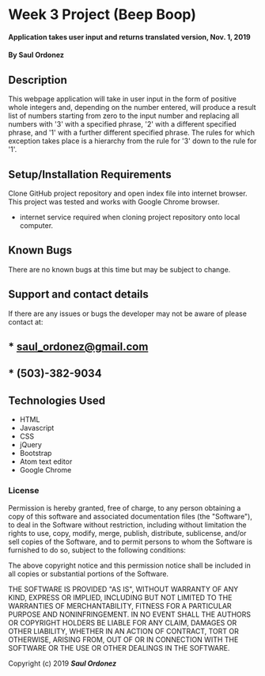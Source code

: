 # Week 3 Project (Beep Boop)

#### Application takes user input and returns translated version, Nov. 1, 2019

#### By **Saul Ordonez**

## Description

This webpage application will take in user input in the form of positive whole integers and, depending on the number entered, will produce a result list of numbers starting from zero to the input number and replacing all numbers with '3' with a specified phrase, '2' with a different specified phrase, and '1' with a further different specified phrase. The rules for which exception takes place is a hierarchy from the rule for '3' down to the rule for '1'.

## Setup/Installation Requirements

Clone GitHub project repository and open index file into internet browser. This project was tested and works with Google Chrome browser.

* internet service required when cloning project repository onto local computer.


## Known Bugs

There are no known bugs at this time but may be subject to change.

## Support and contact details

If there are any issues or bugs the developer may not be aware of please contact at:

## * saul_ordonez@gmail.com
## * (503)-382-9034

## Technologies Used

* HTML
* Javascript
* CSS
* jQuery
* Bootstrap
* Atom text editor
* Google Chrome

### License

Permission is hereby granted, free of charge, to any person obtaining a copy
of this software and associated documentation files (the "Software"), to deal
in the Software without restriction, including without limitation the rights
to use, copy, modify, merge, publish, distribute, sublicense, and/or sell
copies of the Software, and to permit persons to whom the Software is
furnished to do so, subject to the following conditions:

The above copyright notice and this permission notice shall be included in all
copies or substantial portions of the Software.

THE SOFTWARE IS PROVIDED "AS IS", WITHOUT WARRANTY OF ANY KIND, EXPRESS OR
IMPLIED, INCLUDING BUT NOT LIMITED TO THE WARRANTIES OF MERCHANTABILITY,
FITNESS FOR A PARTICULAR PURPOSE AND NONINFRINGEMENT. IN NO EVENT SHALL THE
AUTHORS OR COPYRIGHT HOLDERS BE LIABLE FOR ANY CLAIM, DAMAGES OR OTHER
LIABILITY, WHETHER IN AN ACTION OF CONTRACT, TORT OR OTHERWISE, ARISING FROM,
OUT OF OR IN CONNECTION WITH THE SOFTWARE OR THE USE OR OTHER DEALINGS IN THE
SOFTWARE.

Copyright (c) 2019 **_Saul Ordonez_**
